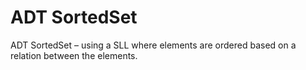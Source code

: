 # ADT SortedSet

ADT SortedSet – using a SLL where elements are ordered based on a relation between the
elements.
